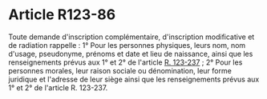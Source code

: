 # Article R123-86

Toute demande d'inscription complémentaire, d'inscription modificative et de radiation rappelle : 1° Pour les personnes physiques, leurs nom, nom d'usage, pseudonyme, prénoms et date et lieu de naissance, ainsi que les renseignements prévus aux 1° et 2° de l'article <a href='/affichCodeArticle.do?cidTexte=LEGITEXT000005634379&idArticle=LEGIARTI000006259052&dateTexte=&categorieLien=cid' title='Code de commerce - art. R123-237 (V)'>R. 123-237</a> ; 2° Pour les personnes morales, leur raison sociale ou dénomination, leur forme juridique et l'adresse de leur siège ainsi que les renseignements prévus aux 1° et 2° de l'article R. 123-237.